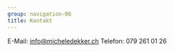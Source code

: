 ```yaml
---
group: navigation-06
title: Kontakt
---
```

E-Mail: [info@micheledekker.ch](mailto:info@micheledekker.ch)
Telefon: 079 261 01 26